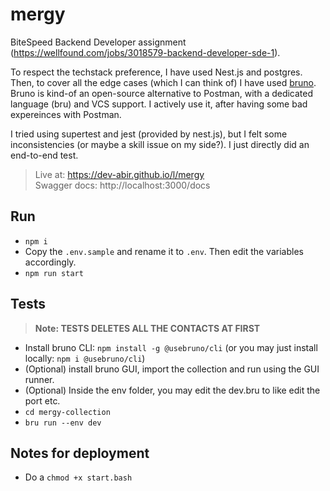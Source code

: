 # mergy

BiteSpeed Backend Developer assignment (https://wellfound.com/jobs/3018579-backend-developer-sde-1).

To respect the techstack preference, I have used Nest.js and postgres. Then, to cover all the edge cases (which I can think of) I have used [bruno](https://www.usebruno.com/). Bruno is kind-of an open-source alternative to Postman, with a dedicated language (bru) and VCS support. I actively use it, after having some bad expereinces with Postman.

I tried using supertest and jest (provided by nest.js), but I felt some inconsistencies (or maybe a skill issue on my side?). I just directly did an end-to-end test.

> Live at: https://dev-abir.github.io/l/mergy \
> Swagger docs: http://localhost:3000/docs

## Run
- `npm i`
- Copy the `.env.sample` and rename it to `.env`. Then edit the variables accordingly.
- `npm run start`

## Tests
> **Note: TESTS DELETES ALL THE CONTACTS AT FIRST**
- Install bruno CLI: `npm install -g @usebruno/cli` (or you may just install locally: `npm i @usebruno/cli`)
- (Optional) install bruno GUI, import the collection and run using the GUI runner.
- (Optional) Inside the env folder, you may edit the dev.bru to like edit the port etc.
- `cd mergy-collection`
- `bru run --env dev`

## Notes for deployment
- Do a `chmod +x start.bash`